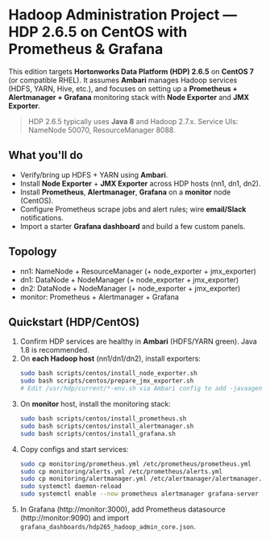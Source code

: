 # Hadoop Administration Project — HDP 2.6.5 on CentOS with Prometheus & Grafana

This edition targets **Hortonworks Data Platform (HDP) 2.6.5** on **CentOS 7** (or compatible RHEL). 
It assumes **Ambari** manages Hadoop services (HDFS, YARN, Hive, etc.), and focuses on 
setting up a **Prometheus + Alertmanager + Grafana** monitoring stack with **Node Exporter** and **JMX Exporter**.

> HDP 2.6.5 typically uses **Java 8** and Hadoop 2.7.x. Service UIs: NameNode 50070, ResourceManager 8088.

## What you'll do
- Verify/bring up HDFS + YARN using **Ambari**.
- Install **Node Exporter** + **JMX Exporter** across HDP hosts (nn1, dn1, dn2).
- Install **Prometheus**, **Alertmanager**, **Grafana** on a **monitor** node (CentOS).
- Configure Prometheus scrape jobs and alert rules; wire **email/Slack** notifications.
- Import a starter **Grafana dashboard** and build a few custom panels.

## Topology
- nn1: NameNode + ResourceManager (+ node_exporter + jmx_exporter)
- dn1: DataNode + NodeManager (+ node_exporter + jmx_exporter)
- dn2: DataNode + NodeManager (+ node_exporter + jmx_exporter)
- monitor: Prometheus + Alertmanager + Grafana

## Quickstart (HDP/CentOS)
1) Confirm HDP services are healthy in **Ambari** (HDFS/YARN green). Java 1.8 is recommended.
2) On **each Hadoop host** (nn1/dn1/dn2), install exporters:
   ```bash
   sudo bash scripts/centos/install_node_exporter.sh
   sudo bash scripts/centos/prepare_jmx_exporter.sh
   # Edit /usr/hdp/current/*-env.sh via Ambari config to add -javaagent flags, then restart services.
   ```
3) On **monitor** host, install the monitoring stack:
   ```bash
   sudo bash scripts/centos/install_prometheus.sh
   sudo bash scripts/centos/install_alertmanager.sh
   sudo bash scripts/centos/install_grafana.sh
   ```
4) Copy configs and start services:
   ```bash
   sudo cp monitoring/prometheus.yml /etc/prometheus/prometheus.yml
   sudo cp monitoring/alerts.yml /etc/prometheus/alerts.yml
   sudo cp monitoring/alertmanager.yml /etc/alertmanager/alertmanager.yml
   sudo systemctl daemon-reload
   sudo systemctl enable --now prometheus alertmanager grafana-server
   ```
5) In Grafana (http://monitor:3000), add Prometheus datasource (http://monitor:9090) and import `grafana_dashboards/hdp265_hadoop_admin_core.json`.

